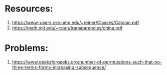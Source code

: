 # Resources:

1. https://www-users.cse.umn.edu/~reiner/Classes/Catalan.pdf
2. https://math.mit.edu/~rstan/transparencies/china.pdf

# Problems:
1. https://www.geeksforgeeks.org/number-of-permutations-such-that-no-three-terms-forms-increasing-subsequence/
